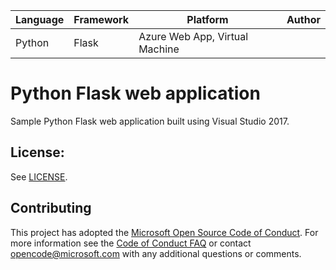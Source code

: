 <table><thead><tr class="header"><th>Language</th><th>Framework</th><th>Platform</th><th>Author</th></tr></thead><tbody><tr class="odd"><td>Python</td><td>Flask</td><td>Azure Web App, Virtual Machine</td><td></td></tr></tbody></table>

Python Flask web application
============================

Sample Python Flask web application built using Visual Studio 2017.

License:
--------

See [LICENSE](LICENSE).

Contributing
------------

This project has adopted the [Microsoft Open Source Code of Conduct](https://opensource.microsoft.com/codeofconduct/). For more information see the [Code of Conduct FAQ](https://opensource.microsoft.com/codeofconduct/faq/) or contact <opencode@microsoft.com> with any additional questions or comments.
